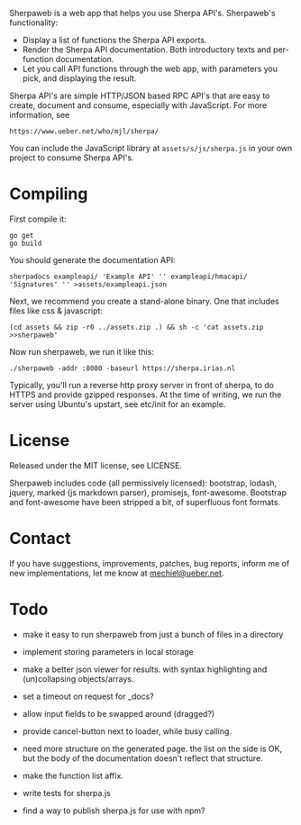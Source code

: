 Sherpaweb is a web app that helps you use Sherpa API's. Sherpaweb's functionality:

- Display a list of functions the Sherpa API exports.
- Render the Sherpa API documentation. Both introductory texts
  and per-function documentation.
- Let you call API functions through the web app, with parameters
  you pick, and displaying the result.

Sherpa API's are simple HTTP/JSON based RPC API's that are easy to
create, document and consume, especially with JavaScript.  For more
information, see

	https://www.ueber.net/who/mjl/sherpa/

You can include the JavaScript library at `assets/s/js/sherpa.js`
in your own project to consume Sherpa API's.


# Compiling

First compile it:

	go get
	go build

You should generate the documentation API:

	sherpadocs exampleapi/ 'Example API' '' exampleapi/hmacapi/ 'Signatures' '' >assets/exampleapi.json

Next, we recommend you create a stand-alone binary. One that includes files like css & javascript:

	(cd assets && zip -r0 ../assets.zip .) && sh -c 'cat assets.zip >>sherpaweb'

Now run sherpaweb, we run it like this:

	./sherpaweb -addr :8080 -baseurl https://sherpa.irias.nl

Typically, you'll run a reverse http proxy server in front of sherpa, to do HTTPS and provide gzipped responses.
At the time of writing, we run the server using Ubuntu's upstart, see etc/init for an example.


# License

Released under the MIT license, see LICENSE.

Sherpaweb includes code (all permissively licensed): bootstrap, lodash, jquery, marked (js markdown parser), promisejs, font-awesome.
Bootstrap and font-awesome have been stripped a bit, of superfluous font formats.

# Contact

If you have suggestions, improvements, patches, bug reports, inform me of new implementations, let me know at mechiel@ueber.net.


# Todo

- make it easy to run sherpaweb from just a bunch of files in a directory
- implement storing parameters in local storage
- make a better json viewer for results.  with syntax highlighting and (un)collapsing objects/arrays.
- set a timeout on request for _docs?
- allow input fields to be swapped around (dragged?)

- provide cancel-button next to loader, while busy calling.
- need more structure on the generated page. the list on the side is OK, but the body of the documentation doesn't reflect that structure.
- make the function list affix.
- write tests for sherpa.js
- find a way to publish sherpa.js for use with npm?

